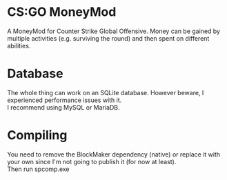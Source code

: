 # CS:GO MoneyMod
A MoneyMod for Counter Strike Global Offensive. Money can be gained by multiple activities (e.g. surviving the round) and then spent on different abilities.

# Database
The whole thing can work on an SQLite database. However beware, I experienced performance issues with it.  
I recommend using MySQL or MariaDB.

# Compiling
You need to remove the BlockMaker dependency (native) or replace it with your own since I'm not going to publish it (for now at least).  
Then run spcomp.exe
